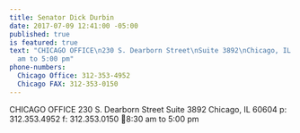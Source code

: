 ```yaml
---
title: Senator Dick Durbin
date: 2017-07-09 12:41:00 -05:00
published: true
is featured: true
text: "CHICAGO OFFICE\n230 S. Dearborn Street\nSuite 3892\nChicago, IL 60604\n\x038:30
  am to 5:00 pm"
phone-numbers:
  Chicago Office: 312-353-4952
  Chicago FAX: 312-353-0150
---
```


CHICAGO OFFICE
230 S. Dearborn Street
Suite 3892
Chicago, IL 60604
p: 312.353.4952
f: 312.353.0150
8:30 am to 5:00 pm